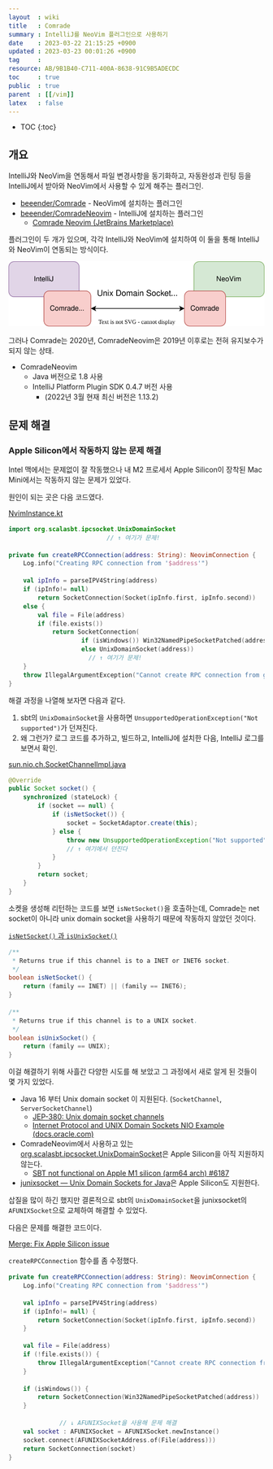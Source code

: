 ```yaml
---
layout  : wiki
title   : Comrade
summary : IntelliJ를 NeoVim 플러그인으로 사용하기
date    : 2023-03-22 21:15:25 +0900
updated : 2023-03-23 00:01:26 +0900
tag     : 
resource: AB/9B1B40-C711-400A-8638-91C9B5ADECDC
toc     : true
public  : true
parent  : [[/vim]]
latex   : false
---
```

* TOC
{:toc}

## 개요

IntelliJ와 NeoVim을 연동해서 파일 변경사항을 동기화하고, 자동완성과 린팅 등을 IntelliJ에서 받아와 NeoVim에서 사용할 수 있게 해주는 플러그인.


- [beeender/Comrade]( https://github.com/beeender/Comrade ) - NeoVim에 설치하는 플러그인
- [beeender/ComradeNeovim]( https://github.com/beeender/ComradeNeovim ) - IntelliJ에 설치하는 플러그인
    - [Comrade Neovim (JetBrains Marketplace)]( https://plugins.jetbrains.com/plugin/12153-comrade-neovim )

플러그인이 두 개가 있으며,
각각 IntelliJ와 NeoVim에 설치하여 이 둘을 통해 IntelliJ와 NeoVim이 연동되는 방식이다.

![]( /resource/AB/9B1B40-C711-400A-8638-91C9B5ADECDC/comrade.svg )

그러나 Comrade는 2020년, ComradeNeovim은 2019년 이후로는 전혀 유지보수가 되지 않는 상태.

- ComradeNeovim
    - Java 버전으로 1.8 사용
    - IntelliJ Platform Plugin SDK 0.4.7 버전 사용
        - (2022년 3월 현재 최신 버전은 1.13.2)


## 문제 해결

### Apple Silicon에서 작동하지 않는 문제 해결

Intel 맥에서는 문제없이 잘 작동했으나 내 M2 프로세서 Apple Silicon이 장착된 Mac Mini에서는 작동하지 않는 문제가 있었다.

원인이 되는 곳은 다음 코드였다.

[NvimInstance.kt]( https://github.com/johngrib/ComradeNeovim/blob/6006eaf8b26f1baec12cd84e190d7dc96cda4ed2/src/main/kotlin/org/beeender/comradeneovim/core/NvimInstance.kt#L65 )

```kotlin
import org.scalasbt.ipcsocket.UnixDomainSocket
                           // ↑ 여기가 문제!

private fun createRPCConnection(address: String): NeovimConnection {
    Log.info("Creating RPC connection from '$address'")

    val ipInfo = parseIPV4String(address)
    if (ipInfo!= null)
        return SocketConnection(Socket(ipInfo.first, ipInfo.second))
    else {
        val file = File(address)
        if (file.exists())
            return SocketConnection(
                    if (isWindows()) Win32NamedPipeSocketPatched(address)
                    else UnixDomainSocket(address))
                      // ↑ 여기가 문제!
    }
    throw IllegalArgumentException("Cannot create RPC connection from given address: '$address'.")
}
```

해결 과정을 나열해 보자면 다음과 같다.

1. sbt의 `UnixDomainSocket`을 사용하면 `UnsupportedOperationException("Not supported")`가 던져진다.
2. 왜 그런가? 로그 코드를 추가하고, 빌드하고, IntelliJ에 설치한 다음, IntelliJ 로그를 보면서 확인.

[sun.nio.ch.SocketChannelImpl.java]( https://github.com/AdoptOpenJDK/openjdk-jdk/blob/6bb7e45e8e1a8f5a3b2f9c92b610fa4236f2eb90/src/java.base/share/classes/sun/nio/ch/SocketChannelImpl.java#L223-L227 )

```java
@Override
public Socket socket() {
    synchronized (stateLock) {
        if (socket == null) {
            if (isNetSocket()) {
                socket = SocketAdaptor.create(this);
            } else {
                throw new UnsupportedOperationException("Not supported");
                // ↑ 여기에서 던진다
            }
        }
        return socket;
    }
}
```

소켓을 생성해 리턴하는 코드를 보면 `isNetSocket()`을 호출하는데, Comrade는 net socket이 아니라 unix domain socket을 사용하기 때문에 작동하지 않았던 것이다.

[`isNetSocket()` 과 `isUnixSocket()`]( https://github.com/AdoptOpenJDK/openjdk-jdk/blob/6bb7e45e8e1a8f5a3b2f9c92b610fa4236f2eb90/src/java.base/share/classes/sun/nio/ch/SocketChannelImpl.java#L174-L186 )

```java
/**
 * Returns true if this channel is to a INET or INET6 socket.
 */
boolean isNetSocket() {
    return (family == INET) || (family == INET6);
}

/**
 * Returns true if this channel is to a UNIX socket.
 */
boolean isUnixSocket() {
    return (family == UNIX);
}
```

이걸 해결하기 위해 사흘간 다양한 시도를 해 보았고 그 과정에서 새로 알게 된 것들이 몇 가지 있었다.

- Java 16 부터 Unix domain socket 이 지원된다. (`SocketChannel`, `ServerSocketChannel`)
    - [JEP-380: Unix domain socket channels]( https://inside.java/2021/02/03/jep380-unix-domain-sockets-channels/ )
    - [Internet Protocol and UNIX Domain Sockets NIO Example (docs.oracle.com)]( https://docs.oracle.com/en/java/javase/16/core/internet-protocol-and-unix-domain-sockets-nio-example.html )
- ComradeNeovim에서 사용하고 있는 [org.scalasbt.ipcsocket.UnixDomainSocket]( https://github.com/sbt/ipcsocket/blob/develop/src/main/java/org/scalasbt/ipcsocket/UnixDomainSocket.java )은 Apple Silicon을 아직 지원하지 않는다.
    - [SBT not functional on Apple M1 silicon (arm64 arch) #6187]( https://github.com/sbt/sbt/issues/6187 )
- [junixsocket — Unix Domain Sockets for Java]( https://kohlschutter.github.io/junixsocket/ )은 Apple Silicon도 지원한다.

삽질을 많이 하긴 했지만 결론적으로 sbt의 `UnixDomainSocket`을 junixsocket의 `AFUNIXSocket`으로 교체하여 해결할 수 있었다.

다음은 문제를 해결한 코드이다.

[Merge: Fix Apple Silicon issue]( https://github.com/johngrib/ComradeNeovim/commit/c8128b4f7808fd306a5edaa8f8cd58d725fffed3 )

`createRPCConnection` 함수를 좀 수정했다.

```kotlin
private fun createRPCConnection(address: String): NeovimConnection {
    Log.info("Creating RPC connection from '$address'")

    val ipInfo = parseIPV4String(address)
    if (ipInfo!= null) {
        return SocketConnection(Socket(ipInfo.first, ipInfo.second))
    }

    val file = File(address)
    if (!file.exists()) {
        throw IllegalArgumentException("Cannot create RPC connection from given address: '$address'.")
    }

    if (isWindows()) {
        return SocketConnection(Win32NamedPipeSocketPatched(address))
    }

              // ↓ AFUNIXSocket을 사용해 문제 해결
    val socket : AFUNIXSocket = AFUNIXSocket.newInstance()
    socket.connect(AFUNIXSocketAddress.of(File(address)))
    return SocketConnection(socket)
}
```


